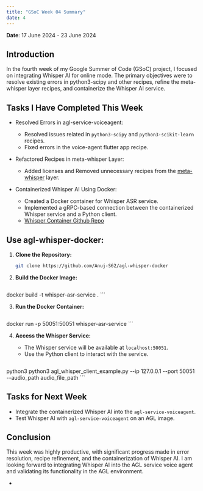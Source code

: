 ```yaml
---
title: "GSoC Week 04 Summary"
date: 4
---
```



<!-- # GSoC Week 02 Summary -->
**Date**: 17 June 2024 - 23 June 2024
## Introduction
In the fourth week of my Google Summer of Code (GSoC) project, I focused on integrating Whisper AI for online mode. The primary objectives were to resolve existing errors in python3-scipy and other recipes, refine the meta-whisper layer recipes, and containerize the Whisper AI service.

## Tasks I Have Completed This Week

- Resolved Errors in agl-service-voiceagent:

   - Resolved issues related in `python3-scipy` and `python3-scikit-learn` recipes.
   - Fixed errors in the voice-agent flutter app recipe.

- Refactored Recipes in meta-whisper Layer:

   - Added licenses and Removed unnecessary recipes from the [meta-whisper](https://github.com/Anuj-S62/meta-whisper) layer.

- Containerized Whisper AI Using Docker:

   - Created a Docker container for Whisper ASR service.
   - Implemented a gRPC-based connection between the containerized Whisper service and a Python client.
   - [Whisper Container Github Repo](https://github.com/Anuj-S62/agl-whisper-docker)

## Use agl-whisper-docker:

1. **Clone the Repository:**

   ```sh
   git clone https://github.com/Anuj-S62/agl-whisper-docker
    ```

2. **Build the Docker Image:**

    ```sh
docker build -t whisper-asr-service .
    ```

3. **Run the Docker Container:**

    ```bash
docker run -p 50051:50051 whisper-asr-service
    ```

4. **Access the Whisper Service:**
    - The Whisper service will be available at `localhost:50051`.
    - Use the Python client to interact with the service.

    ```sh
python3 python3 agl_whisper_client_example.py --ip 127.0.0.1 --port 50051 --audio_path audio_file_path
    ```

## Tasks for Next Week
- Integrate the containerized Whisper AI into the `agl-service-voiceagent`.
- Test Whisper AI with `agl-service-voiceagent` on an AGL image.

## Conclusion
This week was highly productive, with significant progress made in error resolution, recipe refinement, and the containerization of Whisper AI. I am looking forward to integrating Whisper AI into the AGL service voice agent and validating its functionality in the AGL environment.


- 